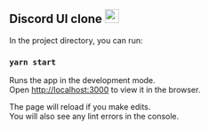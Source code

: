 <h2>
Discord UI clone
<img src="https://seeklogo.com/images/D/discord-color-logo-E5E6DFEF80-seeklogo.com.png" width=25 height=auto/>
</h2>


In the project directory, you can run:

### `yarn start`

Runs the app in the development mode.\
Open [http://localhost:3000](http://localhost:3000) to view it in the browser.

The page will reload if you make edits.\
You will also see any lint errors in the console.
